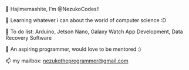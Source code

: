 👋 Hajimemashite, I’m @NezukoCodes!!

👀 Learning whatever i can about the world of computer science :D

🌱 To do list: Arduino, Jetson Nano, Galaxy Watch App Development, Data Recovery Software

💞️ An aspiring programmer, would love to be mentored :)

📫 my mailbox: nezukotheprogrammer@gmail.com

<!---
NezukoCodes/NezukoCodes is a ✨ special ✨ repository because its `README.md` (this file) appears on your GitHub profile.
You can click the Preview link to take a look at your changes.
--->
